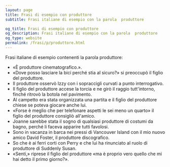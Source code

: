 ```yaml
---
layout: page
title: Frasi di esempio con produttore 
subtitle: Frasi italiane di esempio con la parola  produttore

og_title: Frasi di esempio con produttore 
og_description: Frasi italiane di esempio con la parola  produttore
og_type: website
permalink: /frasi/p/produttore.html
---
```


Frasi italiane di esempio contenenti la parola produttore:


- «È produttore cinematografico.».
- «Dove posso lasciare la bici perché stia al sicuro?» si preoccupò il figlio del produttore.
- Il produttore osservò Izzy con i sopraccigli curvati a punto interrogativo.
- Il figlio del produttore accese la torcia e ne girò il raggio tutt'intorno, finché ritrovò la botola nel pavimento.
- Al campetto era stata organizzata una partita e il figlio del produttore chiese se poteva giocare anche lui.
- «Forse è meglio che per telefonare aspetti le sei meno un quarto» il figlio del produttore consigliò all'amico.
- Joanne sarebbe stata il sogno di qualsiasi produttore di costumi da bagno, perché li faceva apparire tutti favolosi.
- Sono in vacanza in barca nei pressi di Vancouver Island con il mio nuovo amico David Foster, il produttore discografico.
- So che è ai ferri corti con Perry e che lui ha rinunciato al ruolo di produttore di Suddenly Susan.
- «Senti,» riprese il figlio del produttore «ma è proprio vero quello che mi hai detto il primo giorno?».
